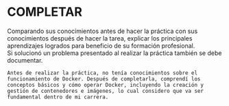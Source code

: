 # COMPLETAR  
Comparando sus conocimientos antes de hacer la práctica con sus conocimientos después de hacer la tarea, explicar los principales aprendizajes logrados para beneficio de su formación profesional.  
Si solucionó un problema presentado al realizar la práctica también se debe documentar.



```
Antes de realizar la práctica, no tenía conocimientos sobre el funcionamiento de Docker. Después de completarla, comprendí los conceptos básicos y cómo operar Docker, incluyendo la creación y gestión de contenedores e imágenes, lo cual considero que va ser fundamental dentro de mi carrera.

```
